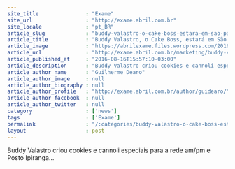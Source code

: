 ```yaml
---
site_title               : "Exame"
site_url                 : "http://exame.abril.com.br"
site_locale              : "pt_BR"
article_slug             : "buddy-valastro-o-cake-boss-estara-em-sao-paulo-amanha-17"
article_title            : "Buddy Valastro, o Cake Boss, estará em São Paulo amanhã (17)"
article_image            : "https://abrilexame.files.wordpress.com/2016/09/size_960_16_9_buddy-cake-boss.jpg?quality=70&strip=all&w=960"
article_url              : "http://exame.abril.com.br/marketing/buddy-valastro-o-cake-boss-estara-em-sao-paulo-amanha-17/"
article_published_at     : "2016-08-16T15:57:10-03:00"
article_description      : "Buddy Valastro criou cookies e cannoli especiais para a rede am/pm e Posto Ipiranga..."
article_author_name      : "Guilherme Dearo"
article_author_image     : null
article_author_biography : null
article_author_profile   : "http://exame.abril.com.br/author/guidearo/"
article_author_facebook  : null
article_author_twitter   : null
category                 : ['news']
tags                     : ['Exame']
permalink                : "/:categories/buddy-valastro-o-cake-boss-estara-em-sao-paulo-amanha-17/"
layout                   : post
---
```


Buddy Valastro criou cookies e cannoli especiais para a rede am/pm e Posto Ipiranga...
